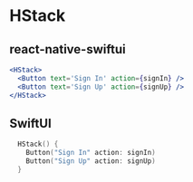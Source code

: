 # HStack

## react-native-swiftui

```jsx
<HStack>
  <Button text='Sign In' action={signIn} />
  <Button text='Sign Up' action={signUp} />
</HStack>
```

## SwiftUI

```swift
  HStack() {
    Button("Sign In" action: signIn)
    Button("Sign Up" action: signUp)
  }
```
